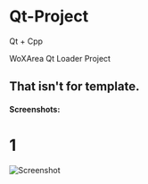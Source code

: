 # Qt-Project
Qt + Cpp

WoXArea Qt Loader Project

## That isn't for template.

#### Screenshots:

# 1
![Screenshot](https://raw.githubusercontent.com/lib-Pluton/Qt-Project/main/images/login.png)
